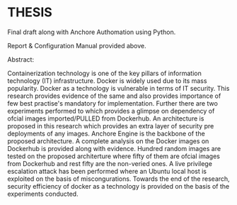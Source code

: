 # THESIS


Final draft along with Anchore Authomation using Python. 

Report & Configuration Manual provided above.

Abstract:

Containerization technology is one of the key pillars of information technology (IT) infrastructure. Docker is widely used due to its mass popularity. Docker as a technology is vulnerable in terms of IT security. This research provides evidence of the same and also provides importance of few best practise's mandatory for implementation. Further there are two experiments performed to which provides a glimpse on dependency of ofcial images imported/PULLED from Dockerhub. An architecture is proposed in this research which provides an extra layer of security pre deployments of any images. Anchore Engine is the backbone of the proposed architecture. A complete analysis on the Docker images on Dockerhub is provided along with evidence. Hundred random images are tested on the proposed architerture where fifty of them are ofcial images from Dockerhub and rest fifty are the non-veried ones. A live privilege escalation attack has been performed where an Ubuntu local host is exploited on the basis of miscongurations. Towards the end of the research, security efficiency of docker as a technology is provided on the basis of the experiments conducted.
